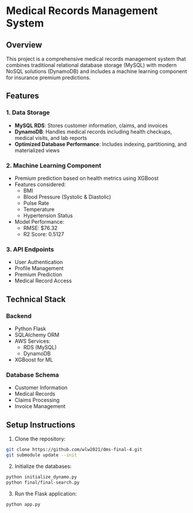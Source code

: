 # Medical Records Management System

## Overview

This project is a comprehensive medical records management system that combines traditional relational database storage (MySQL) with modern NoSQL solutions (DynamoDB) and includes a machine learning component for insurance premium predictions.

## Features

### 1. Data Storage

-   **MySQL RDS**: Stores customer information, claims, and invoices
-   **DynamoDB**: Handles medical records including health checkups, medical visits, and lab reports
-   **Optimized Database Performance**: Includes indexing, partitioning, and materialized views

### 2. Machine Learning Component

-   Premium prediction based on health metrics using XGBoost
-   Features considered:
    -   BMI
    -   Blood Pressure (Systolic & Diastolic)
    -   Pulse Rate
    -   Temperature
    -   Hypertension Status
-   Model Performance:
    -   RMSE: $76.32
    -   R2 Score: 0.5127

### 3. API Endpoints

-   User Authentication
-   Profile Management
-   Premium Prediction
-   Medical Record Access

## Technical Stack

### Backend

-   Python Flask
-   SQLAlchemy ORM
-   AWS Services:
    -   RDS (MySQL)
    -   DynamoDB
-   XGBoost for ML

### Database Schema

-   Customer Information
-   Medical Records
-   Claims Processing
-   Invoice Management

## Setup Instructions

1. Clone the repository:

```bash
git clone https://github.com/wlw2021/dms-final-4.git
git submodule update --init
```

2. Initialize the databases:

```bash
python initialize_dynamo.py
python final/final-search.py
```

3. Run the Flask application:

```bash
python app.py
```

